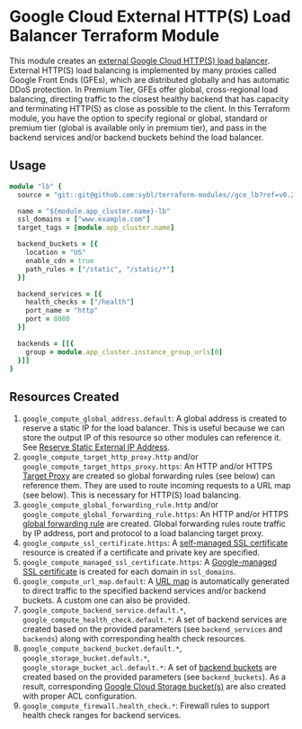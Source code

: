 # Google Cloud External HTTP(S) Load Balancer Terraform Module

This module creates an [external Google Cloud HTTP(S) load balancer](https://cloud.google.com/load-balancing/docs/https). External HTTP(S) load balancing is implemented by many proxies called Google Front Ends (GFEs), which are distributed globally and has automatic DDoS protection. In Premium Tier, GFEs offer global, cross-regional load balancing, directing traffic to the closest healthy backend that has capacity and terminating HTTP(S) as close as possible to the client. In this Terraform module, you have the option to specify regional or global, standard or premium tier (global is available only in premium tier), and pass in the backend services and/or backend buckets behind the load balancer.

## Usage

```ruby
module "lb" {
  source = "git::git@github.com:sybl/terraform-modules//gce_lb?ref=v0.27.0"

  name = "${module.app_cluster.name}-lb"
  ssl_domains = ["www.example.com"]
  target_tags = [module.app_cluster.name]

  backend_buckets = [{
    location = "US"
    enable_cdn = true
    path_rules = ["/static", "/static/*"]
  }]

  backend_services = [{
    health_checks = ["/health"]
    port_name = "http"
    port = 8080
  }]

  backends = [[{
    group = module.app_cluster.instance_group_urls[0]
  }]]
}
```

## Resources Created

1. `google_compute_global_address.default`: A global address is created to reserve a static IP for the load balancer. This is useful because we can store the output IP of this resource so other modules can reference it. See [Reserve Static External IP Address](https://cloud.google.com/compute/docs/ip-addresses/reserve-static-external-ip-address).
2. `google_compute_target_http_proxy.http` and/or `google_compute_target_https_proxy.https`: An HTTP and/or HTTPS [Target Proxy](https://cloud.google.com/load-balancing/docs/target-proxies) are created so global forwarding rules (see below) can reference them. They are used to route incoming requests to a URL map (see below). This is necessary for HTTP(S) load balancing.
3. `google_compute_global_forwarding_rule.http` and/or `google_compute_global_forwarding_rule.https`: An HTTP and/or HTTPS [global forwarding rule](https://cloud.google.com/load-balancing/docs/https/global-forwarding-rules) are created. Global forwarding rules route traffic by IP address, port and protocol to a load balancing target proxy.
4. `google_compute_ssl_certificate.https`: A [self-managed SSL certificate](https://cloud.google.com/load-balancing/docs/ssl-certificates) resource is created if a certificate and private key are specified.
5. `google_compute_managed_ssl_certificate.https`: A [Google-managed SSL certificate](https://cloud.google.com/load-balancing/docs/ssl-certificates#managed-certs) is created for each domain in `ssl_domains`.
6. `google_compute_url_map.default`: A [URL map](https://cloud.google.com/load-balancing/docs/https/url-map) is automatically generated to direct traffic to the specified backend services and/or backend buckets. A custom one can also be provided.
7. `google_compute_backend_service.default.*`, `google_compute_health_check.default.*`: A set of backend services are created based on the provided parameters (see `backend_services` and `backends`) along with corresponding health check resources.
8. `google_compute_backend_bucket.default.*`, `google_storage_bucket.default.*`, `google_storage_bucket_acl.default.*`: A set of [backend buckets](https://cloud.google.com/load-balancing/docs/backend-bucket) are created based on the provided parameters (see `backend_buckets`). As a result, corresponding [Google Cloud Storage bucket(s)](https://cloud.google.com/storage/) are also created with proper ACL configuration.
9. `google_compute_firewall.health_check.*`: Firewall rules to support health check ranges for backend services.
